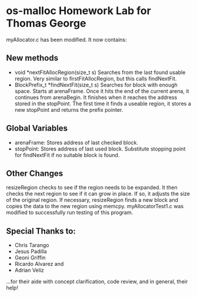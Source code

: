# os-malloc Homework Lab for Thomas George

myAllocator.c has been modified. It now contains: 
## New methods
* void *nextFitAllocRegion(size_t s)  Searches from the last found usable region. Very similar to firstFitAllocRegion, but this calls findNextFit.
* BlockPrefix_t *findNextFit(size_t s) Searches for block with enough space. Starts at arenaFrame. Once it hits the end of the current arena, it continues from arenaBegin. It finishes when it reaches the address stored in the stopPoint. The first time it finds a useable region, it stores a new stopPoint and returns the prefix pointer.
## Global Variables
* arenaFrame:  Stores address of last checked block. 
* stopPoint:  Stores address of last used block. Substitute stopping point for findNextFit if no suitable block is found.
## Other Changes
resizeRegion checks to see if the region needs to be expanded. It then checks the next region to see if it can grow in place. If so, it adjusts the size of the original region. If necessary, resizeRegion finds a new block and copies the data to the new region using memcpy. 
myAllocatorTest1.c was modified to successfully run testing of this program.

## Special Thanks to:
* Chris Tarango
* Jesus Padilla
* Geoni Griffin
* Ricardo Alvarez and 
* Adrian Veliz

...for their aide with concept clarification, code review, and in general, their help!

